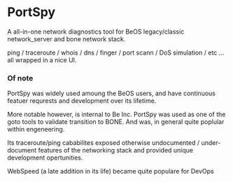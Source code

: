 # PortSpy

A all-in-one network diagnostics tool for BeOS legacy/classic network_server and bone network stack.

ping / traceroute / whois / dns / finger / port scann / DoS simulation / etc ... all wrapped in a nice UI.

### Of note

PortSpy was widely used amoung the BeOS users, and have continuous featuer requrests and development over its lifetime.

More notable however, is internal to Be Inc. PortSpy was used as one of the goto tools to validate transition to BONE.  And was, in general quite poplular within engeneering.

Its traceroute/ping cababilites exposed otherwise undocumented / under-document features of the networking stack and provided unique development opertunities.

WebSpeed (a late addition in its life) became quite populare for DevOps


